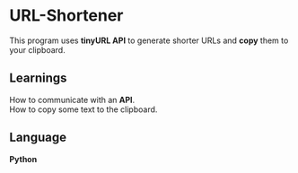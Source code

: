 # URL-Shortener

This program uses **tinyURL API** to generate shorter URLs and **copy** them to your clipboard.


## Learnings

How to communicate with an **API**.  
How to copy some text to the clipboard.


## Language
**Python**
